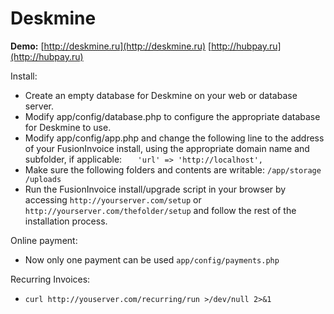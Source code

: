 Deskmine
==========

**Demo:** [http://deskmine.ru](http://deskmine.ru) [http://hubpay.ru](http://hubpay.ru)

Install:
* Create an empty database for Deskmine on your web or database server.
* Modify app/config/database.php to configure the appropriate database for Deskmine to use.
* Modify app/config/app.php and change the following line to the address of your FusionInvoice install, using the appropriate domain name and subfolder, if applicable:
 `   'url' => 'http://localhost',`
* Make sure the following folders and contents are writable:
`/app/storage
/uploads`
* Run the FusionInvoice install/upgrade script in your browser by accessing `http://yourserver.com/setup` or `http://yourserver.com/thefolder/setup` and follow the rest of the installation process.

Online payment:
* Now only one payment can be used `app/config/payments.php `


Recurring Invoices:
*  `curl http://youserver.com/recurring/run >/dev/null 2>&1`
